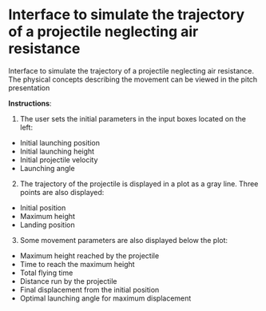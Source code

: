 # Interface to simulate the trajectory of a projectile neglecting air resistance

Interface to simulate the trajectory of a projectile neglecting air resistance. 
The physical concepts describing the movement can be viewed in the pitch presentation

**Instructions**:

1. The user sets the initial parameters in the input boxes located on the left:
  - Initial launching position
  - Initial launching height
  - Initial projectile velocity
  - Launching angle
  
2. The trajectory of the projectile is displayed in a plot as a gray line. Three points are also displayed:
  - Initial position
  - Maximum height
  - Landing position
  
3. Some movement parameters are also displayed below the plot:
  - Maximum height reached by the projectile 
  - Time to reach the maximum height
  - Total flying time
  - Distance run by the projectile 
  - Final displacement from the initial position
  - Optimal launching angle for maximum displacement
